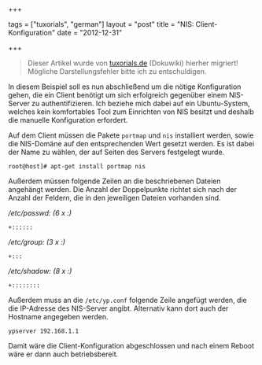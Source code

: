 +++

tags = ["tuxorials", "german"]
layout = "post"
title = "NIS: Client-Konfiguration"
date = "2012-12-31"

+++

>
> Dieser Artikel wurde von [tuxorials.de](http://tuxorials.de) (Dokuwiki) hierher migriert!
> Mögliche Darstellungsfehler bitte ich zu entschuldigen.
>


In diesem Beispiel soll es nun abschließend um die nötige Konfiguration
gehen, die ein Client benötigt um sich erfolgreich gegenüber einem
NIS-Server zu authentifizieren. Ich beziehe mich dabei auf ein
Ubuntu-System, welches kein komfortables Tool zum Einrichten von NIS
besitzt und deshalb die manuelle Konfiguration erfordert.

Auf dem Client müssen die Pakete `portmap` und `nis` installiert werden,
sowie die NIS-Domäne auf den entsprechenden Wert gesetzt werden. Es ist
dabei der Name zu wählen, der auf Seiten des Servers festgelegt wurde.

```
root@host]# apt-get install portmap nis
```

Außerdem müssen folgende Zeilen an die beschriebenen Dateien angehängt
werden. Die Anzahl der Doppelpunkte richtet sich nach der Anzahl der
Feldern, die in den jeweiligen Dateien vorhanden sind.

*/etc/passwd: (6 x :)*

```
+::::::
```

*/etc/group: (3 x :)*

```
+:::
```

*/etc/shadow: (8 x :)*

```
+::::::::
```

Außerdem muss an die `/etc/yp.conf` folgende Zeile angefügt werden, die
die IP-Adresse des NIS-Server angibt. Alternativ kann dort auch der
Hostname angegeben werden.

```
ypserver 192.168.1.1
```

Damit wäre die Client-Konfiguration abgeschlossen und nach einem Reboot
wäre er dann auch betriebsbereit.
